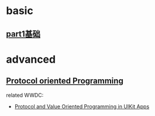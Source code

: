 
# basic
## [part1基础](https://app.yinxiang.com/fx/b210af99-741d-43fc-ba75-4e88fe468775)


# advanced 

## [Protocol oriented Programming](https://app.yinxiang.com/fx/35539c0b-2a8c-42fb-82ea-cd8931bf19ea)
related WWDC:

* [Protocol and Value Oriented Programming in UIKit Apps](https://developer.apple.com/videos/play/wwdc2016/419/)